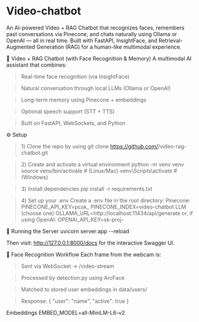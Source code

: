 # Video-chatbot
An AI-powered Video + RAG Chatbot that recognizes faces, remembers past conversations via Pinecone, and chats naturally using Ollama or OpenAI — all in real time. Built with FastAPI, InsightFace, and Retrieval-Augmented Generation (RAG) for a human-like multimodal experience.

🎥 Video + RAG Chatbot (with Face Recognition & Memory)
A multimodal AI assistant that combines:

> Real-time face recognition (via InsightFace)

> Natural conversation through local LLMs (Ollama or OpenAI)

> Long-term memory using Pinecone + embeddings

> Optional speech support (STT + TTS)

> Built on FastAPI, WebSockets, and Python

⚙️ Setup
> 1️) Clone the repo by using 
> git clone https://github.com/<your-username>/video-rag-chatbot.git

> 2️) Create and activate a virtual environment
python -m venv venv
source venv/bin/activate   # (Linux/Mac)
venv\Scripts\activate      # (Windows)

> 3️) Install dependencies
pip install -r requirements.txt

> 4️) Set up your .env
Create a .env file in the root directory:
Pinecone:
PINECONE_API_KEY=pcsk_
PINECONE_INDEX=video-chatbot
LLM (choose one)
OLLAMA_URL=http://localhost:11434/api/generate
or, if using OpenAI:
OPENAI_API_KEY=sk-proj-

🚀 Running the Server
uvicorn server:app --reload

Then visit:
http://127.0.0.1:8000/docs
for the interactive Swagger UI.


📸 Face Recognition Workflow
Each frame from the webcam is:
>Sent via WebSocket → /video-stream

>Processed by detection.py using ArcFace

>Matched to stored user embeddings in data/users/

>Response: { "user": "name", "active": true }

Embeddings
EMBED_MODEL=all-MiniLM-L6-v2

